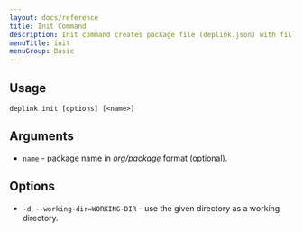 ```yaml
---
layout: docs/reference
title: Init Command
description: Init command creates package file (deplink.json) with filled in required fields.
menuTitle: init
menuGroup: Basic
---
```


Usage
-----

```
deplink init [options] [<name>]
```

Arguments
---------

- `name` - package name in *org/package* format (optional).

Options
-------

- `-d`, `--working-dir=WORKING-DIR` - use the given directory as a working directory.
